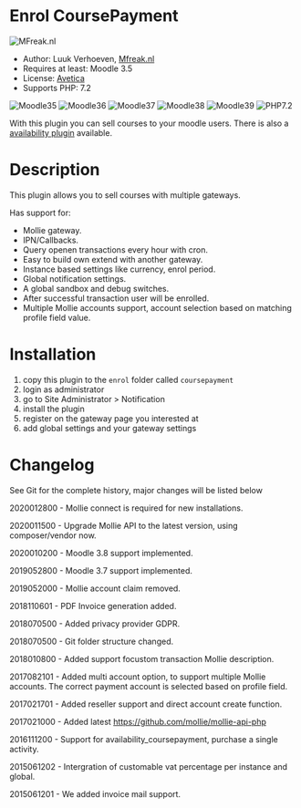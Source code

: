 Enrol CoursePayment
====================
![MFreak.nl](http://MFreak.nl/logo_small.png)

* Author: Luuk Verhoeven, [Mfreak.nl](http://Mfreak.nl)
* Requires at least: Moodle 3.5
* License: [Avetica](http://avetica.nl)
* Supports PHP: 7.2 

![Moodle35](https://img.shields.io/badge/moodle-3.5-brightgreen.svg)
![Moodle36](https://img.shields.io/badge/moodle-3.6-brightgreen.svg)
![Moodle37](https://img.shields.io/badge/moodle-3.7-brightgreen.svg)
![Moodle38](https://img.shields.io/badge/moodle-3.8-brightgreen.svg)
![Moodle39](https://img.shields.io/badge/moodle-3.9-brightgreen.svg)
![PHP7.2](https://img.shields.io/badge/PHP-7.2-brightgreen.svg)

With this plugin you can sell courses to your moodle users. There is also a [availability plugin](https://deploy01.avetica.net/technisch-team/moodlefreak/availability_coursepayment/) available.

Description
====================
This plugin allows you to sell courses with multiple gateways.

Has support for:
* Mollie gateway.
* IPN/Callbacks.
* Query openen transactions every hour with cron.
* Easy to build own extend with another gateway.
* Instance based settings like currency, enrol period.
* Global notification settings.
* A global sandbox and debug switches.
* After successful transaction user will be enrolled.
* Multiple Mollie accounts support, account selection based on matching profile field value.

Installation
====================

1. copy this plugin to the `enrol` folder called `coursepayment`
2. login as administrator
3. go to Site Administrator > Notification
4. install the plugin
5. register on the gateway page you interested at
6. add global settings and your gateway settings

Changelog 
====================

See Git for the complete history, major changes will be listed below

2020012800 - Mollie connect is required for new installations.

2020011500 - Upgrade Mollie API to the latest version, using composer/vendor now.

2020010200 - Moodle 3.8 support implemented.

2019052800 - Moodle 3.7 support implemented.

2019052000 - Mollie account claim removed.

2018110601 - PDF Invoice generation added. 

2018070500 - Added privacy provider GDPR.

2018070500 - Git folder structure changed.

2018010800 - Added support focustom transaction Mollie description.

2017082101 - Added multi account option, to support multiple Mollie accounts. 
   The correct payment account is selected based on profile field.

2017021701 - Added reseller support and direct account create function.

2017021000 - Added latest https://github.com/mollie/mollie-api-php

2016111200 - Support for availability_coursepayment, purchase a single activity.

2015061202 - Intergration of customable vat percentage per instance and global.

2015061201 - We added invoice mail support.